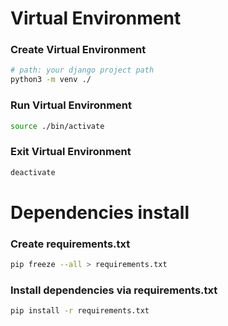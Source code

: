 # Virtual Environment

### Create Virtual Environment

```bash
# path: your django project path
python3 -m venv ./
```

### Run Virtual Environment

```bash
source ./bin/activate
```

### Exit Virtual Environment

```bash
deactivate
```

# Dependencies install

### Create requirements.txt

```bash
pip freeze --all > requirements.txt
```

### Install dependencies via requirements.txt
```bash
pip install -r requirements.txt
```
